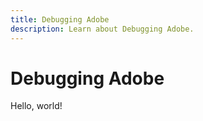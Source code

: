 ```yaml
---
title: Debugging Adobe
description: Learn about Debugging Adobe.
---
```


# Debugging Adobe

Hello, world!

